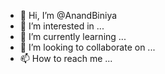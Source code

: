 - 👋 Hi, I’m @AnandBiniya
- 👀 I’m interested in ...
- 🌱 I’m currently learning ...
- 💞️ I’m looking to collaborate on ...
- 📫 How to reach me ...

<!---
AnandBiniya/AnandBiniya is a ✨ special ✨ repository because its `README.md` (this file) appears on your GitHub profile.
You can click the Preview link to take a look at your changes.
--->
